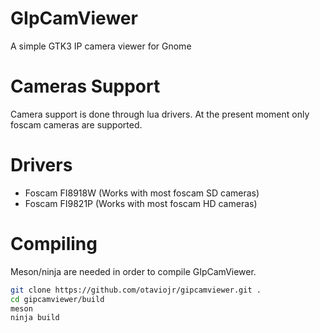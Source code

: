 # GIpCamViewer
A simple GTK3 IP camera viewer for Gnome

# Cameras Support
Camera support is done through lua drivers. At the present moment only foscam cameras are supported.

# Drivers
- Foscam FI8918W (Works with most foscam SD cameras)
- Foscam FI9821P (Works with most foscam HD cameras)

# Compiling
Meson/ninja are needed in order to compile GIpCamViewer.

```bash
git clone https://github.com/otaviojr/gipcamviewer.git .
cd gipcamviewer/build
meson
ninja build
```
